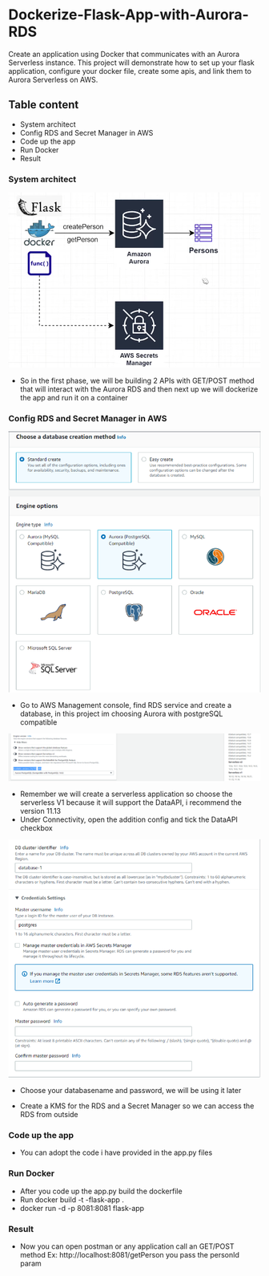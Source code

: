 # Dockerize-Flask-App-with-Aurora-RDS
Create an application using Docker that communicates with an Aurora Serverless instance. This project will demonstrate how to set up your flask application, configure your docker file, create some apis, and link them to Aurora Serverless on AWS. 

## Table content
- System architect
- Config RDS and Secret Manager in AWS
- Code up the app
- Run Docker
- Result

### System architect
![Example image1](image/1.PNG)
* So in the first phase, we will be building 2 APIs with GET/POST method that will interact with the Aurora RDS and then next up we will dockerize the app and run it on a container

### Config RDS and Secret Manager in AWS
![Example image2](image/2.PNG)
*  Go to AWS Management console, find RDS service and create a database, in this project im choosing Aurora with postgreSQL compatible

![Example image3](image/3.PNG)
*  Remember we will create a serverless application so choose the serverless V1 because it will support the DataAPI, i recommend the version 11.13
*  Under Connectivity, open the addition config and tick the DataAPI checkbox

![Example image4](image/4.PNG)
*  Choose your databasename and password, we will be using it later 

*  Create a KMS for the RDS and a Secret Manager so we can access the RDS from outside 
### Code up the app
*  You can adopt the code i have provided in the app.py files

### Run Docker
*  After you code up the app.py build the dockerfile
*  Run docker build -t -flask-app .
*  docker run -d -p 8081:8081 flask-app

### Result
* Now you can open postman or any application call an GET/POST method 
Ex: http://localhost:8081/getPerson you pass the personId param 
